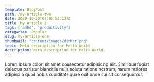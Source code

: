 ```yaml
---
template: BlogPost
path: /my-article-two
date: 2020-10-20T07:08:53.137Z
title: My Article 2
tags: ['adhd', 'productivity']
categories: Popular
slug: my-article-one
thumbnail: "content/images/dither.png"
topic: Meta description for Hello World
description: Meta description for Hello World
---
```


Lorem ipsum dolor, sit amet consectetur adipisicing elit. Similique fugiat delectus pariatur blanditiis nulla soluta ratione nostrum, harum maiores adipisci a quod nobis cupiditate quae odit unde qui sit consequuntur.
